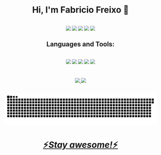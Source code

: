 <div align="center">
   <h1>Hi, I'm Fabricio Freixo 👋</h1>
</div>
<br>

<div align="center" margin-top:0>
  <a href="https://www.linkedin.com/in/fabriciofreixo/" target="_blank"><img src="https://img.shields.io/badge/-LinkedIn-%230077B5?style=for-the-badge&logo=linkedin&logoColor=white" target="_blank"></a>
  <a href="https://instagram.com/freixofabricio" target="_blank"><img src="https://img.shields.io/badge/-Instagram-%23E4405F?style=for-the-badge&logo=instagram&logoColor=white" target="_blank"></a>
  <a href="https://twitter.com/freixofabricio" target="_blank"><img src="https://img.shields.io/badge/Twitter-1DA1F2?style=for-the-badge&logo=twitter&logoColor=white" target="_blank"></a>
 	<a href="https://www.twitch.tv/fabri1" target="_blank"><img src="https://img.shields.io/badge/Twitch-9146FF?style=for-the-badge&logo=twitch&logoColor=white" target="_blank"></a>
  <a href = "mailto:
fabriciofreixo@hotmail.com"><img src="https://img.shields.io/badge/Outlook-0078D4?style=for-the-badge&logo=microsoft-outlook&logoColor=white" target="_blank"></a>
</div>

##

<div align="center">
  <h2>Languages and Tools:</h2><br>
  
 <div style="display: inline_block">
  <img align="center" src="https://img.shields.io/badge/HTML5-E34F26?style=for-the-badge&logo=html5&logoColor=white">
  <img align="center" src="https://img.shields.io/badge/CSS3-1572B6?style=for-the-badge&logo=css3&logoColor=white">
  <img align="center" src="https://img.shields.io/badge/JavaScript-F7DF1E?style=for-the-badge&logo=javascript&logoColor=black">
  <img align="center" src="https://img.shields.io/badge/Vue.js-35495E?style=for-the-badge&logo=vue.js&logoColor=4FC08D">
  <img align="center" src="https://img.shields.io/badge/Node.js-43853D?style=for-the-badge&logo=node.js&logoColor=white">
</div>
  
##
 <div style="display: inline_block">
  <br>
  <a href="https://github.com/Freixofabricio">
  <img height="180em" src="https://github-readme-stats.vercel.app/api?username=Freixofabricio&show_icons=true&theme=monokai&include_all_commits=true&count_private=true"/>
  <img height="180em" src="https://github-readme-stats.vercel.app/api/top-langs/?username=Freixofabricio&layout=compact&langs_count=7&theme=monokai"/>
</div>
  
  ##
 
<div align='center'> 
  
![Snake animation](https://github.com/Freixofabricio/Freixofabricio/blob/output/github-contribution-grid-snake.svg)
</div>
   
   ##
  
<h1 align='center'>⚡️<i>Stay awesome!</i>⚡️</h1>
